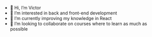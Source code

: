 - 👋 Hi, I’m Victor
- 👀 I’m interested in back and front-end development
- 🌱 I’m currently improving my knowledge in React
- 💞️ I’m looking to collaborate on courses where to learn as much as possible

<!---
Viciot/Viciot is a ✨ special ✨ repository because its `README.md` (this file) appears on your GitHub profile.
You can click the Preview link to take a look at your changes.
--->
